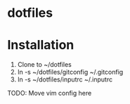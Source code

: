 dotfiles
========

# Installation
1. Clone to ~/dotfiles
2. ln -s ~/dotfiles/gitconfig ~/.gitconfig
3. ln -s ~/dotfiles/inputrc ~/.inputrc

TODO: Move vim config here
